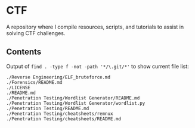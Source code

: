 # CTF

A repository where I compile resources, scripts, and tutorials to assist in solving CTF challenges.

## Contents

Output of `find . -type f -not -path '*/\.git/*'` to show current file list:

```
./Reverse Engineering/ELF_bruteforce.md
./Forensics/README.md
./LICENSE
./README.md
./Penetration Testing/Wordlist Generator/README.md
./Penetration Testing/Wordlist Generator/wordlist.py
./Penetration Testing/README.md
./Penetration Testing/cheatsheets/remnux
./Penetration Testing/cheatsheets/README.md
```

